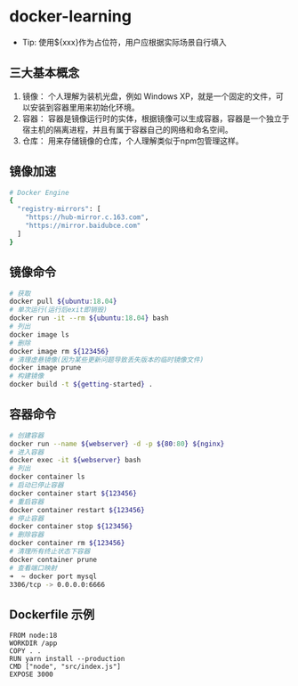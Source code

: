# docker-learning
- Tip: 使用${xxx}作为占位符，用户应根据实际场景自行填入
## 三大基本概念
1. 镜像： 个人理解为装机光盘，例如 Windows XP，就是一个固定的文件，可以安装到容器里用来初始化环境。
2. 容器： 容器是镜像运行时的实体，根据镜像可以生成容器，容器是一个独立于宿主机的隔离进程，并且有属于容器自己的网络和命名空间。
3. 仓库： 用来存储镜像的仓库，个人理解类似于npm包管理这样。

## 镜像加速
```sh
# Docker Engine
{
  "registry-mirrors": [
    "https://hub-mirror.c.163.com",
    "https://mirror.baidubce.com"
  ]
}
```
## 镜像命令
```sh
# 获取
docker pull ${ubuntu:18.04}
# 单次运行(运行后exit即销毁)
docker run -it --rm ${ubuntu:18.04} bash
# 列出
docker image ls
# 删除
docker image rm ${123456}
# 清理虚悬镜像(因为某些更新问题导致丢失版本的临时镜像文件)
docker image prune
# 构建镜像
docker build -t ${getting-started} .
```

## 容器命令
```sh
# 创建容器
docker run --name ${webserver} -d -p ${80:80} ${nginx}
# 进入容器
docker exec -it ${webserver} bash
# 列出
docker container ls
# 启动已停止容器
docker container start ${123456}
# 重启容器
docker container restart ${123456}
# 停止容器
docker container stop ${123456}
# 删除容器
docker container rm ${123456}
# 清理所有终止状态下容器
docker container prune
# 查看端口映射
➜  ~ docker port mysql
3306/tcp -> 0.0.0.0:6666
```
## Dockerfile 示例
```
FROM node:18
WORKDIR /app
COPY . .
RUN yarn install --production
CMD ["node", "src/index.js"]
EXPOSE 3000
```
